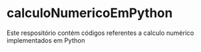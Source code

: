 # calculoNumericoEmPython
Este respositório contém códigos referentes a calculo numérico implementados em Python
